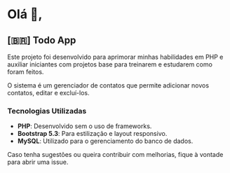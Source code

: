 # Olá 👋,

## [🇧🇷] Todo App

Este projeto foi desenvolvido para aprimorar minhas habilidades em PHP e auxiliar iniciantes com projetos base para treinarem e estudarem como foram feitos.

O sistema é um gerenciador de contatos que permite adicionar novos contatos, editar e excluí-los.

### Tecnologias Utilizadas

- **PHP**: Desenvolvido sem o uso de frameworks.
- **Bootstrap 5.3**: Para estilização e layout responsivo.
- **MySQL**: Utilizado para o gerenciamento do banco de dados.

Caso tenha sugestões ou queira contribuir com melhorias, fique à vontade para abrir uma issue.
